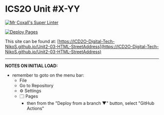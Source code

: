 # ICS2O Unit #X-YY

[![Mr Coxall's Super Linter](https://github.com/ICD2O-Digital-Tech-NikoS/Unit2-03-HTML-StreetAddress/workflows/Mr%20Coxall's%20Super%20Linter/badge.svg)](https://github.com/ICD2O-Digital-Tech-NikoS/Unit2-03-HTML-StreetAddress/actions)

[![Deploy Pages](https://github.com/ICD2O-Digital-Tech-NikoS/Unit2-03-HTML-StreetAddress/workflows/Deploy%20Pages/badge.svg)](https://github.com/ICD2O-Digital-Tech-NikoS/Unit2-03-HTML-StreetAddress/actions)

This site can be found at: [https://ICD2O-Digital-Tech-NikoS.github.io/Unit2-03-HTML-StreetAddress](https://ICD2O-Digital-Tech-NikoS.github.io/Unit2-03-HTML-StreetAddress)

---

**NOTES ON INITIAL LOAD:**
- remember to goto on the menu bar:
  - File
  - Go to Repository
  - ⚙ Settings
  - 🗔 Pages
    - then from the "Deploy from a branch ▼" button, select "GitHub Actions"
